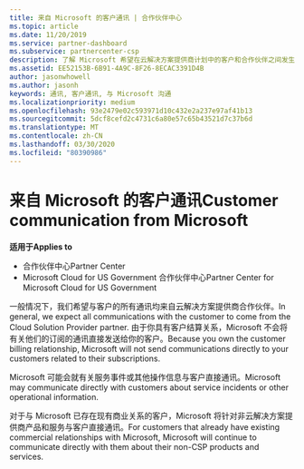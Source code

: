 ```yaml
---
title: 来自 Microsoft 的客户通讯 | 合作伙伴中心
ms.topic: article
ms.date: 11/20/2019
ms.service: partner-dashboard
ms.subservice: partnercenter-csp
description: 了解 Microsoft 希望在云解决方案提供商计划中的客户和合作伙伴之间发生客户通信的方式。
ms.assetid: EE52153B-6B91-4A9C-8F26-8ECAC3391D4B
author: jasonwhowell
ms.author: jasonh
keywords: 通讯, 客户通讯, 与 Microsoft 沟通
ms.localizationpriority: medium
ms.openlocfilehash: 93e2479e02c593971d10c432e2a237e97af41b13
ms.sourcegitcommit: 5dcf8cefd2c4731c6a80e57c65b43521d7c37b6d
ms.translationtype: MT
ms.contentlocale: zh-CN
ms.lasthandoff: 03/30/2020
ms.locfileid: "80390986"
---
```

# <a name="customer-communication-from-microsoft"></a><span data-ttu-id="749a5-104">来自 Microsoft 的客户通讯</span><span class="sxs-lookup"><span data-stu-id="749a5-104">Customer communication from Microsoft</span></span>

<span data-ttu-id="749a5-105">**适用于**</span><span class="sxs-lookup"><span data-stu-id="749a5-105">**Applies to**</span></span>

-  <span data-ttu-id="749a5-106">合作伙伴中心</span><span class="sxs-lookup"><span data-stu-id="749a5-106">Partner Center</span></span>
-  <span data-ttu-id="749a5-107">Microsoft Cloud for US Government 合作伙伴中心</span><span class="sxs-lookup"><span data-stu-id="749a5-107">Partner Center for Microsoft Cloud for US Government</span></span>


<span data-ttu-id="749a5-108">一般情况下，我们希望与客户的所有通讯均来自云解决方案提供商合作伙伴。</span><span class="sxs-lookup"><span data-stu-id="749a5-108">In general, we expect all communications with the customer to come from the Cloud Solution Provider partner.</span></span> <span data-ttu-id="749a5-109">由于你具有客户结算关系，Microsoft 不会将有关他们的订阅的通讯直接发送给你的客户。</span><span class="sxs-lookup"><span data-stu-id="749a5-109">Because you own the customer billing relationship, Microsoft will not send communications directly to your customers related to their subscriptions.</span></span>

<span data-ttu-id="749a5-110">Microsoft 可能会就有关服务事件或其他操作信息与客户直接通讯。</span><span class="sxs-lookup"><span data-stu-id="749a5-110">Microsoft may communicate directly with customers about service incidents or other operational information.</span></span>

<span data-ttu-id="749a5-111">对于与 Microsoft 已存在现有商业关系的客户，Microsoft 将针对非云解决方案提供商产品和服务与客户直接通讯。</span><span class="sxs-lookup"><span data-stu-id="749a5-111">For customers that already have existing commercial relationships with Microsoft, Microsoft will continue to communicate directly with them about their non-CSP products and services.</span></span>

 

 



